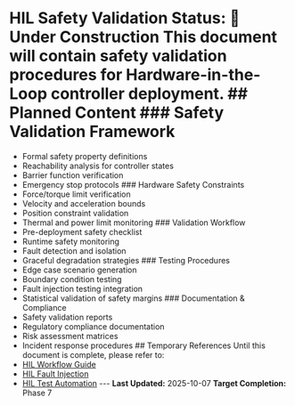 # HIL Safety Validation **Status:** 🚧 Under Construction This document will contain safety validation procedures for Hardware-in-the-Loop controller deployment. ## Planned Content ### Safety Validation Framework
- Formal safety property definitions
- Reachability analysis for controller states
- Barrier function verification
- Emergency stop protocols ### Hardware Safety Constraints
- Force/torque limit verification
- Velocity and acceleration bounds
- Position constraint validation
- Thermal and power limit monitoring ### Validation Workflow
- Pre-deployment safety checklist
- Runtime safety monitoring
- Fault detection and isolation
- Graceful degradation strategies ### Testing Procedures
- Edge case scenario generation
- Boundary condition testing
- Fault injection testing integration
- Statistical validation of safety margins ### Documentation & Compliance
- Safety validation reports
- Regulatory compliance documentation
- Risk assessment matrices
- Incident response procedures ## Temporary References Until this document is complete, please refer to:
- [HIL Workflow Guide](hil-workflow.md)
- [HIL Fault Injection](../../reference/interfaces/hil_fault_injection.md)
- [HIL Test Automation](../../reference/interfaces/hil_test_automation.md) --- **Last Updated:** 2025-10-07
**Target Completion:** Phase 7
